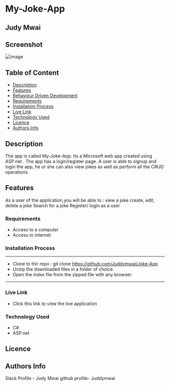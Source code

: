 
# My-Joke-App
 ## Judy Mwai
## Screenshot
 ![image](./assets/delanii.png)
 ## Table of Content
 - [Description](#description)
 - [Features](#features)
 - [Behaviour Driven Development](#Behaviour-Driven-Development)
 - [Requirements](#requirements)
 - [Installation Process](#installation-Process)
 - [Live Link](#Live-Link)
 - [Technology  Used](#technology-Used)
 - [Licence](#licence)
 - [Authors Info](#Authors-Info)
 ## Description
 <p>The app is called My-Joke-App. Its a Microsoft web app created using ASP.net . The app has a login/register page. A user is able to signup and login the app, he or she can also view jokes as well as perform all the CRUD operations.</p>

## Features
As a user of the application,you will be able to :
view a joke
create, edit, delete a joke
Search for a joke
Register/ login as a user
 ###  Requirements
 * Access to  a computer
 * Access to internet
 ### Installation Process
 ****
* Clone to thir repo : git clone https://github.com/Juddymwai/Joke-App
* Unzip the downloaded files in a folder of choice.
* Open the index file from the zipped file with any browser.
 ****
 
### Live Link
- Click this link to view the live application 
### Technology  Used
* C# 
* ASP.net 


## Licence

## Authors Info
Slack Profile - Judy Mwai
github profile- Juddymwai